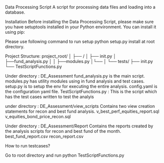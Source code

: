 Data Processing Script
A script for processing data files and loading into a database.

Installation
Before installing the Data Processing Script, please make sure you have setuptools installed in your Python environment. You can install it using pip:

Please use following command to run setup python setup.py install at root directory.

Project Structure:
project_root/ │ ├── / │ ├── init.py │ ├──fund_analysis.py │ │ ├──modules.py │└── │ └── tests/ ├── init.py └── TestScriptFunctions.py


Under directory : DE_Assessment
fund_analysis.py is the main script. 
modules.py has utility modules using in fund analysis and test cases.
setup.py is to setup the env for executing the entire analysis.
config.yaml is the configuration yaml file. 
TestScriptFunctions.py : This is the script which has the test cases written to test the analyis



under directory : DE_Assessment/view_scripts
Contains two view creation statements for recon and best fund analysis. 
v_best_perf_equities_report.sql
v_equities_bond_price_recon.sql

Under directory : DE_Assessment/Report
Contains the reports created by the analysis scripts for recon and best fund of the month. 
best_fund_report.csv
recon_report.csv

How to run testcases?

Go to root directory and run python TestScriptFunctions.py 
